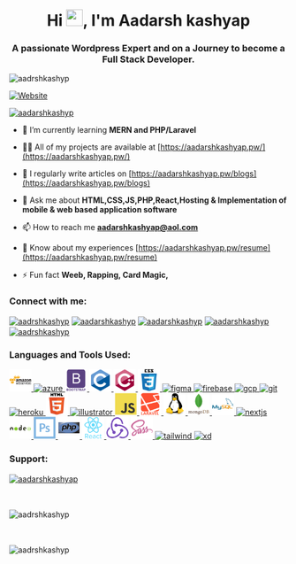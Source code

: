  <h1 align="center">Hi <img loading="lazy" src="https://aadarshkashyap.pw/images/hello.gif" width="30" height="30">, I'm Aadarsh kashyap</h1>
<h3 align="center">A passionate Wordpress Expert and on a Journey to become a Full Stack Developer.</h3>

<p align="left"> <img src="https://komarev.com/ghpvc/?username=aadrshkashyp&label=Profile%20views&color=0e75b6&style=flat" alt="aadrshkashyp" /> </p>

[![Website](https://img.shields.io/website?label=aadarshkashyap.pw&style=for-the-badge&url=https%3A%2F%2Faadarshkashyap.pw)](https://aadarshkashyap.pw)

<p align="left"> <a href="https://twitter.com/aadarshkashyp" target="blank"><img src="https://img.shields.io/twitter/follow/aadarshkashyp?logo=twitter&style=for-the-badge" alt="aadarshkashyp" /></a> </p>

- 🌱 I’m currently learning **MERN and PHP/Laravel**

- 👨‍💻 All of my projects are available at [https://aadarshkashyap.pw/](https://aadarshkashyap.pw/)

- 📝 I regularly write articles on [https://aadarshkashyap.pw/blogs](https://aadarshkashyap.pw/blogs)

- 💬 Ask me about **HTML,CSS,JS,PHP,React,Hosting & Implementation of mobile & web based application software**

- 📫 How to reach me **aadarshkashyap@aol.com**

- 📄 Know about my experiences [https://aadarshkashyap.pw/resume](https://aadarshkashyap.pw/resume)

- ⚡ Fun fact **Weeb, Rapping, Card Magic,**

<h3 align="left">Connect with me:</h3>
<p align="left">
<a href="https://codepen.io/aadrshkashyp" target="blank"><img align="center" src="https://raw.githubusercontent.com/rahuldkjain/github-profile-readme-generator/master/src/images/icons/Social/codepen.svg" alt="aadrshkashyp" height="30" width="40" /></a>
<a href="https://twitter.com/aadarshkashyp" target="blank"><img align="center" src="https://raw.githubusercontent.com/rahuldkjain/github-profile-readme-generator/master/src/images/icons/Social/twitter.svg" alt="aadarshkashyp" height="30" width="40" /></a>
<a href="https://linkedin.com/in/aadarshkashyp" target="blank"><img align="center" src="https://raw.githubusercontent.com/rahuldkjain/github-profile-readme-generator/master/src/images/icons/Social/linked-in-alt.svg" alt="aadarshkashyp" height="30" width="40" /></a>
<a href="https://fb.com/aadarshkashyp" target="blank"><img align="center" src="https://raw.githubusercontent.com/rahuldkjain/github-profile-readme-generator/master/src/images/icons/Social/facebook.svg" alt="aadarshkashyp" height="30" width="40" /></a>
<a href="https://instagram.com/aadrshkashyp" target="blank"><img align="center" src="https://raw.githubusercontent.com/rahuldkjain/github-profile-readme-generator/master/src/images/icons/Social/instagram.svg" alt="aadrshkashyp" height="30" width="40" /></a>
</p>

<h3 align="left">Languages and Tools Used:</h3>
<p align="left"> <a href="https://aws.amazon.com" target="_blank"> <img src="https://raw.githubusercontent.com/devicons/devicon/master/icons/amazonwebservices/amazonwebservices-original-wordmark.svg" alt="aws" width="40" height="40"/> </a> <a href="https://azure.microsoft.com/en-in/" target="_blank"> <img src="https://www.vectorlogo.zone/logos/microsoft_azure/microsoft_azure-icon.svg" alt="azure" width="40" height="40"/> </a> <a href="https://getbootstrap.com" target="_blank"> <img src="https://raw.githubusercontent.com/devicons/devicon/master/icons/bootstrap/bootstrap-plain-wordmark.svg" alt="bootstrap" width="40" height="40"/> </a> <a href="https://www.cprogramming.com/" target="_blank"> <img src="https://raw.githubusercontent.com/devicons/devicon/master/icons/c/c-original.svg" alt="c" width="40" height="40"/> </a> <a href="https://www.w3schools.com/cpp/" target="_blank"> <img src="https://raw.githubusercontent.com/devicons/devicon/master/icons/cplusplus/cplusplus-original.svg" alt="cplusplus" width="40" height="40"/> </a> <a href="https://www.w3schools.com/css/" target="_blank"> <img src="https://raw.githubusercontent.com/devicons/devicon/master/icons/css3/css3-original-wordmark.svg" alt="css3" width="40" height="40"/> </a> <a href="https://www.figma.com/" target="_blank"> <img src="https://www.vectorlogo.zone/logos/figma/figma-icon.svg" alt="figma" width="40" height="40"/> </a> <a href="https://firebase.google.com/" target="_blank"> <img src="https://www.vectorlogo.zone/logos/firebase/firebase-icon.svg" alt="firebase" width="40" height="40"/> </a> <a href="https://cloud.google.com" target="_blank"> <img src="https://www.vectorlogo.zone/logos/google_cloud/google_cloud-icon.svg" alt="gcp" width="40" height="40"/> </a> <a href="https://git-scm.com/" target="_blank"> <img src="https://www.vectorlogo.zone/logos/git-scm/git-scm-icon.svg" alt="git" width="40" height="40"/> </a> <a href="https://heroku.com" target="_blank"> <img src="https://www.vectorlogo.zone/logos/heroku/heroku-icon.svg" alt="heroku" width="40" height="40"/> </a> <a href="https://www.w3.org/html/" target="_blank"> <img src="https://raw.githubusercontent.com/devicons/devicon/master/icons/html5/html5-original-wordmark.svg" alt="html5" width="40" height="40"/> </a> <a href="https://www.adobe.com/in/products/illustrator.html" target="_blank"> <img src="https://www.vectorlogo.zone/logos/adobe_illustrator/adobe_illustrator-icon.svg" alt="illustrator" width="40" height="40"/> </a> <a href="https://developer.mozilla.org/en-US/docs/Web/JavaScript" target="_blank"> <img src="https://raw.githubusercontent.com/devicons/devicon/master/icons/javascript/javascript-original.svg" alt="javascript" width="40" height="40"/> </a> <a href="https://laravel.com/" target="_blank"> <img src="https://raw.githubusercontent.com/devicons/devicon/master/icons/laravel/laravel-plain-wordmark.svg" alt="laravel" width="40" height="40"/> </a> <a href="https://www.linux.org/" target="_blank"> <img src="https://raw.githubusercontent.com/devicons/devicon/master/icons/linux/linux-original.svg" alt="linux" width="40" height="40"/> </a> <a href="https://www.mongodb.com/" target="_blank"> <img src="https://raw.githubusercontent.com/devicons/devicon/master/icons/mongodb/mongodb-original-wordmark.svg" alt="mongodb" width="40" height="40"/> </a> <a href="https://www.mysql.com/" target="_blank"> <img src="https://raw.githubusercontent.com/devicons/devicon/master/icons/mysql/mysql-original-wordmark.svg" alt="mysql" width="40" height="40"/> </a> <a href="https://nextjs.org/" target="_blank"> <img src="https://cdn.worldvectorlogo.com/logos/nextjs-3.svg" alt="nextjs" width="40" height="40"/> </a> <a href="https://nodejs.org" target="_blank"> <img src="https://raw.githubusercontent.com/devicons/devicon/master/icons/nodejs/nodejs-original-wordmark.svg" alt="nodejs" width="40" height="40"/> </a> <a href="https://www.photoshop.com/en" target="_blank"> <img src="https://raw.githubusercontent.com/devicons/devicon/master/icons/photoshop/photoshop-line.svg" alt="photoshop" width="40" height="40"/> </a> <a href="https://www.php.net" target="_blank"> <img src="https://raw.githubusercontent.com/devicons/devicon/master/icons/php/php-original.svg" alt="php" width="40" height="40"/> </a> <a href="https://reactjs.org/" target="_blank"> <img src="https://raw.githubusercontent.com/devicons/devicon/master/icons/react/react-original-wordmark.svg" alt="react" width="40" height="40"/> </a> <a href="https://redux.js.org" target="_blank"> <img src="https://raw.githubusercontent.com/devicons/devicon/master/icons/redux/redux-original.svg" alt="redux" width="40" height="40"/> </a> <a href="https://sass-lang.com" target="_blank"> <img src="https://raw.githubusercontent.com/devicons/devicon/master/icons/sass/sass-original.svg" alt="sass" width="40" height="40"/> </a> <a href="https://tailwindcss.com/" target="_blank"> <img src="https://www.vectorlogo.zone/logos/tailwindcss/tailwindcss-icon.svg" alt="tailwind" width="40" height="40"/> </a> <a href="https://www.adobe.com/products/xd.html" target="_blank"> <img src="https://cdn.worldvectorlogo.com/logos/adobe-xd.svg" alt="xd" width="40" height="40"/> </a> </p>

<h3 align="left">Support:</h3>

<p><a href="https://www.buymeacoffee.com/aadarshkashyap"> <img align="center" src="https://cdn.buymeacoffee.com/buttons/v2/default-yellow.png" height="50" width="210" alt="aadarshkashyap" /></a></p><br>

<p><img align="center" src="https://github-readme-stats.vercel.app/api?username=aadrshkashyp&show_icons=true&locale=en" alt="aadrshkashyp" /></p><br>

<p><img align="center" src="https://github-readme-streak-stats.herokuapp.com/?user=aadrshkashyp&" alt="aadrshkashyp" /></p>
